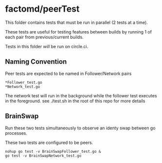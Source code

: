 # factomd/peerTest

This folder contains tests that must be run in parallel (2 tests at a time).

These tests are useful for testing features between builds
by running 1 of each pair from previous/current builds.

Tests in this folder *will* be run on circle.ci.

## Naming Convention

  Peer tests are expected to be named in Follower/Network pairs

  ```
  *Follower_test.go
  *Network_test.go
  ```

  The network test will run in the background while the follower test executes in the foreground.
  see ./test.sh in the root of this repo for more details

## BrainSwap

Run these two tests simultaneously to observe
an identy swap between go processes.

These two tests are configured to be peers.

```
nohup go test -v BrainSwapFollower_test.go &
go test -v BrainSwapNetwork_test.go
```
